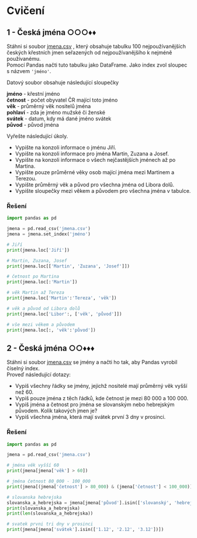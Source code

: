 # Cvičení

## 1 - Česká jména ○○○♦♦

Stáhni si
soubor [jmena.csv](https://kodim.cz/cms/assets/kurzy/python-data-1/python-pro-data-1/zakladni-dotazy/excs/excs%3Eceska-jmena/jmena.csv)
,
který obsahuje tabulku 100 nejpoužívanějších českých křestních jmen seřazených od nejpoužívanějšího k nejméně
používanému.  
Pomocí Pandas načti tuto tabulku jako DataFrame. Jako index zvol sloupec s názvem `'jméno'`.

Datový soubor obsahuje následující sloupečky

**jméno** - křestní jméno  
**četnost** - počet obyvatel ČR mající toto jméno  
**věk** - průměrný věk nositelů jména  
**pohlaví** - zda je jméno mužské či ženské  
**svátek** - datum, kdy má dané jméno svátek  
**původ** - původ jména

Vyřešte následující úkoly.

- Vypište na konzoli informace o jménu Jiří.
- Vypište na konzoli informace pro jména Martin, Zuzana a Josef.
- Vypište na konzoli informace o všech nejčastějších jménech až po Martina.
- Vypište pouze průměrné věky osob mající jména mezi Martinem a Terezou.
- Vypište průměrný věk a původ pro všechna jména od Libora dolů.
- Vypište sloupečky mezi věkem a původem pro všechna jména v tabulce.

### Řešení

```python
import pandas as pd

jmena = pd.read_csv('jmena.csv')
jmena = jmena.set_index('jméno')

# Jiří
print(jmena.loc['Jiří'])

# Martin, Zuzana, Josef
print(jmena.loc[['Martin', 'Zuzana', 'Josef']])

# četnost po Martina
print(jmena.loc[:'Martin'])

# věk Martin až Tereza
print(jmena.loc['Martin':'Tereza', 'věk'])

# věk a původ od Libora dolů
print(jmena.loc['Libor':, ['věk', 'původ']])

# vše mezi věkem a původem
print(jmena.loc[:, 'věk':'původ'])
```

## 2 - Česká jména ○○♦♦♦

Stáhni si
soubor [jmena.csv](https://kodim.cz/cms/assets/kurzy/python-data-1/python-pro-data-1/zakladni-dotazy/excs/excs%3Eceska-jmena/jmena.csv)
se jmény a načti ho tak, aby Pandas vyrobil číselný index.  
Proveď následující dotazy:

- Vypiš všechny řádky se jmény, jejichž nositelé mají průměrný věk vyšší než 60.
- Vypiš pouze jména z těch řádků, kde četnost je mezi 80 000 a 100 000.
- Vypiš jména a četnost pro jména se slovanským nebo hebrejským původem. Kolik takových jmen je?
- Vypiš všechna jména, která mají svátek první 3 dny v prosinci.

### Řešení

```python
import pandas as pd

jmena = pd.read_csv('jmena.csv')

# jména věk vyšší 60
print(jmena[jmena['věk'] > 60])

# jména četnost 80_000 - 100_000
print(jmena[(jmena['četnost'] > 80_000) & (jmena['četnost'] < 100_000)])

# slovanska hebrejska
slovanska_a_hebrejska = jmena[jmena['původ'].isin(['slovanský', 'hebrejský'])]
print(slovanska_a_hebrejska)
print(len(slovanska_a_hebrejska))

# svatek prvni tri dny v prosinci
print(jmena[jmena['svátek'].isin(['1.12', '2.12', '3.12'])])
```
